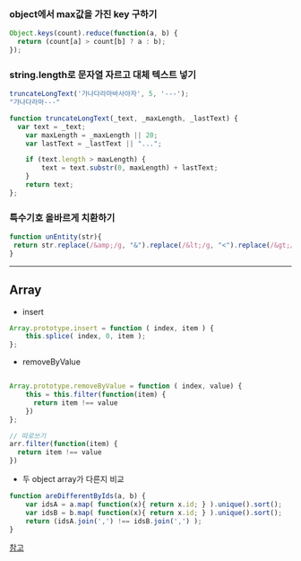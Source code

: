 
### object에서 max값을 가진 key 구하기
```js
Object.keys(count).reduce(function(a, b) {
  return (count[a] > count[b] ? a : b);
});
```

### string.length로 문자열 자르고 대체 텍스트 넣기
```js
truncateLongText('가나다라마바사아자', 5, '---');
"가나다라마---"
```
```js
function truncateLongText(_text, _maxLength, _lastText) {
  var text = _text;
	var maxLength = _maxLength || 20;
	var lastText = _lastText || "...";

	if (text.length > maxLength) {
		text = text.substr(0, maxLength) + lastText;
	}
	return text;
};
```

### 특수기호 올바르게 치환하기
```js
function unEntity(str){
 return str.replace(/&amp;/g, "&").replace(/&lt;/g, "<").replace(/&gt;/g, ">");
}
```

---

## Array
- insert
```js
Array.prototype.insert = function ( index, item ) {
    this.splice( index, 0, item );
};
```

- removeByValue
```js

Array.prototype.removeByValue = function ( index, value) {
    this = this.filter(function(item) {
      return item !== value
    })
};

// 따로쓰기
arr.filter(function(item) {
  return item !== value
})
```

- 두 object array가 다른지 비교
```js
function areDifferentByIds(a, b) {
    var idsA = a.map( function(x){ return x.id; } ).unique().sort();
    var idsB = b.map( function(x){ return x.id; } ).unique().sort();
    return (idsA.join(',') !== idsB.join(',') );
}
```
[참고](https://codereview.stackexchange.com/questions/9241/comparing-two-arrays-to-see-if-they-contain-objects-with-different-ids)
